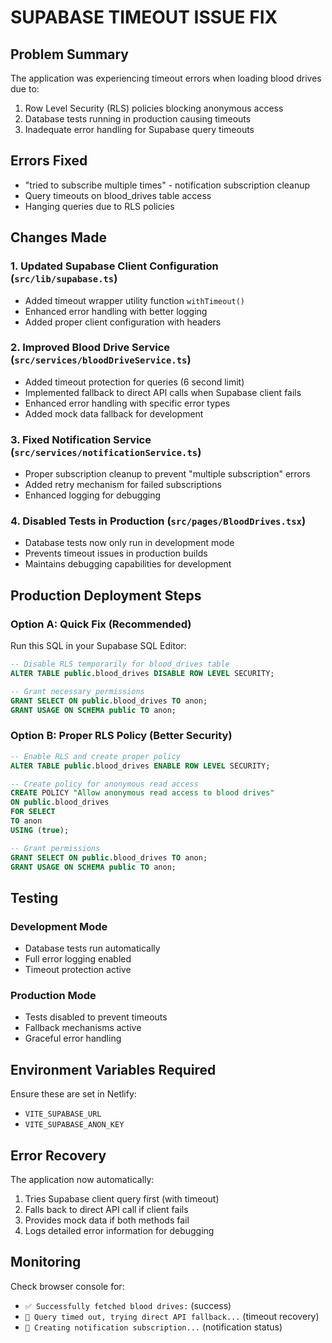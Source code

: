 # SUPABASE TIMEOUT ISSUE FIX

## Problem Summary
The application was experiencing timeout errors when loading blood drives due to:
1. Row Level Security (RLS) policies blocking anonymous access
2. Database tests running in production causing timeouts 
3. Inadequate error handling for Supabase query timeouts

## Errors Fixed
- "tried to subscribe multiple times" - notification subscription cleanup
- Query timeouts on blood_drives table access
- Hanging queries due to RLS policies

## Changes Made

### 1. Updated Supabase Client Configuration (`src/lib/supabase.ts`)
- Added timeout wrapper utility function `withTimeout()`
- Enhanced error handling with better logging
- Added proper client configuration with headers

### 2. Improved Blood Drive Service (`src/services/bloodDriveService.ts`)
- Added timeout protection for queries (6 second limit)
- Implemented fallback to direct API calls when Supabase client fails
- Enhanced error handling with specific error types
- Added mock data fallback for development

### 3. Fixed Notification Service (`src/services/notificationService.ts`)
- Proper subscription cleanup to prevent "multiple subscription" errors
- Added retry mechanism for failed subscriptions
- Enhanced logging for debugging

### 4. Disabled Tests in Production (`src/pages/BloodDrives.tsx`)
- Database tests now only run in development mode
- Prevents timeout issues in production builds
- Maintains debugging capabilities for development

## Production Deployment Steps

### Option A: Quick Fix (Recommended)
Run this SQL in your Supabase SQL Editor:
```sql
-- Disable RLS temporarily for blood_drives table
ALTER TABLE public.blood_drives DISABLE ROW LEVEL SECURITY;

-- Grant necessary permissions
GRANT SELECT ON public.blood_drives TO anon;
GRANT USAGE ON SCHEMA public TO anon;
```

### Option B: Proper RLS Policy (Better Security)
```sql
-- Enable RLS and create proper policy
ALTER TABLE public.blood_drives ENABLE ROW LEVEL SECURITY;

-- Create policy for anonymous read access
CREATE POLICY "Allow anonymous read access to blood drives" 
ON public.blood_drives 
FOR SELECT 
TO anon 
USING (true);

-- Grant permissions
GRANT SELECT ON public.blood_drives TO anon;
GRANT USAGE ON SCHEMA public TO anon;
```

## Testing

### Development Mode
- Database tests run automatically
- Full error logging enabled
- Timeout protection active

### Production Mode  
- Tests disabled to prevent timeouts
- Fallback mechanisms active
- Graceful error handling

## Environment Variables Required
Ensure these are set in Netlify:
- `VITE_SUPABASE_URL`
- `VITE_SUPABASE_ANON_KEY`

## Error Recovery
The application now automatically:
1. Tries Supabase client query first (with timeout)
2. Falls back to direct API call if client fails
3. Provides mock data if both methods fail
4. Logs detailed error information for debugging

## Monitoring
Check browser console for:
- `✅ Successfully fetched blood drives:` (success)
- `🚨 Query timed out, trying direct API fallback...` (timeout recovery)
- `📡 Creating notification subscription...` (notification status)
